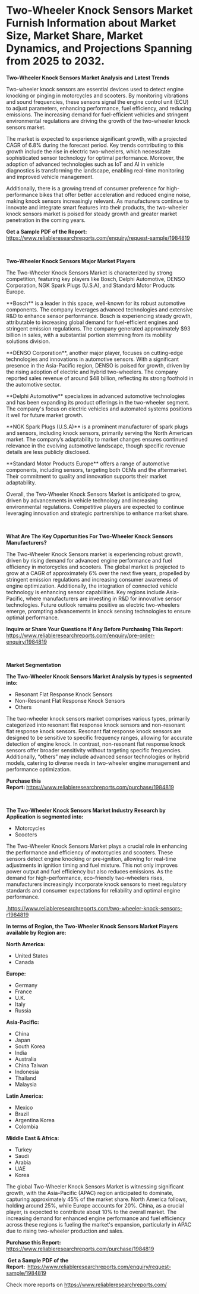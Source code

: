 <p><h1>Two-Wheeler Knock Sensors Market Furnish Information about Market Size, Market Share, Market Dynamics, and Projections Spanning from 2025 to 2032.</h1></p><p><strong>Two-Wheeler Knock Sensors Market Analysis and Latest Trends</strong></p>
<p><p>Two-wheeler knock sensors are essential devices used to detect engine knocking or pinging in motorcycles and scooters. By monitoring vibrations and sound frequencies, these sensors signal the engine control unit (ECU) to adjust parameters, enhancing performance, fuel efficiency, and reducing emissions. The increasing demand for fuel-efficient vehicles and stringent environmental regulations are driving the growth of the two-wheeler knock sensors market.</p><p>The market is expected to experience significant growth, with a projected CAGR of 6.8% during the forecast period. Key trends contributing to this growth include the rise in electric two-wheelers, which necessitate sophisticated sensor technology for optimal performance. Moreover, the adoption of advanced technologies such as IoT and AI in vehicle diagnostics is transforming the landscape, enabling real-time monitoring and improved vehicle management. </p><p>Additionally, there is a growing trend of consumer preference for high-performance bikes that offer better acceleration and reduced engine noise, making knock sensors increasingly relevant. As manufacturers continue to innovate and integrate smart features into their products, the two-wheeler knock sensors market is poised for steady growth and greater market penetration in the coming years.</p></p>
<p><strong>Get a Sample PDF of the Report:&nbsp;</strong> <a href="https://www.reliableresearchreports.com/enquiry/request-sample/1984819?utm_campaign=2788&utm_medium=2&utm_source=Github&utm_content=ia&utm_term=31032025&utm_id=two-wheeler-knock-sensors">https://www.reliableresearchreports.com/enquiry/request-sample/1984819</a></p>
<p>&nbsp;</p>
<p><strong>Two-Wheeler Knock Sensors Major Market Players</strong></p>
<p><p>The Two-Wheeler Knock Sensors Market is characterized by strong competition, featuring key players like Bosch, Delphi Automotive, DENSO Corporation, NGK Spark Plugs (U.S.A), and Standard Motor Products Europe. </p><p>**Bosch** is a leader in this space, well-known for its robust automotive components. The company leverages advanced technologies and extensive R&D to enhance sensor performance. Bosch is experiencing steady growth, attributable to increasing global demand for fuel-efficient engines and stringent emission regulations. The company generated approximately $93 billion in sales, with a substantial portion stemming from its mobility solutions division.</p><p>**DENSO Corporation**, another major player, focuses on cutting-edge technologies and innovations in automotive sensors. With a significant presence in the Asia-Pacific region, DENSO is poised for growth, driven by the rising adoption of electric and hybrid two-wheelers. The company reported sales revenue of around $48 billion, reflecting its strong foothold in the automotive sector.</p><p>**Delphi Automotive** specializes in advanced automotive technologies and has been expanding its product offerings in the two-wheeler segment. The company's focus on electric vehicles and automated systems positions it well for future market growth. </p><p>**NGK Spark Plugs (U.S.A)** is a prominent manufacturer of spark plugs and sensors, including knock sensors, primarily serving the North American market. The company’s adaptability to market changes ensures continued relevance in the evolving automotive landscape, though specific revenue details are less publicly disclosed.</p><p>**Standard Motor Products Europe** offers a range of automotive components, including sensors, targeting both OEMs and the aftermarket. Their commitment to quality and innovation supports their market adaptability.</p><p>Overall, the Two-Wheeler Knock Sensors Market is anticipated to grow, driven by advancements in vehicle technology and increasing environmental regulations. Competitive players are expected to continue leveraging innovation and strategic partnerships to enhance market share.</p></p>
<p>&nbsp;</p>
<p><strong>What Are The Key Opportunities For Two-Wheeler Knock Sensors Manufacturers?</strong></p>
<p><p>The Two-Wheeler Knock Sensors market is experiencing robust growth, driven by rising demand for advanced engine performance and fuel efficiency in motorcycles and scooters. The global market is projected to grow at a CAGR of approximately 6% over the next five years, propelled by stringent emission regulations and increasing consumer awareness of engine optimization. Additionally, the integration of connected vehicle technology is enhancing sensor capabilities. Key regions include Asia-Pacific, where manufacturers are investing in R&D for innovative sensor technologies. Future outlook remains positive as electric two-wheelers emerge, prompting advancements in knock sensing technologies to ensure optimal performance.</p></p>
<p><strong>Inquire or Share Your Questions If Any Before Purchasing This Report:</strong> <a href="https://www.reliableresearchreports.com/enquiry/pre-order-enquiry/1984819?utm_campaign=2788&utm_medium=2&utm_source=Github&utm_content=ia&utm_term=31032025&utm_id=two-wheeler-knock-sensors">https://www.reliableresearchreports.com/enquiry/pre-order-enquiry/1984819</a></p>
<p>&nbsp;</p>
<p><strong>Market Segmentation</strong></p>
<p><strong>The Two-Wheeler Knock Sensors Market Analysis by types is segmented into:</strong></p>
<p><ul><li>Resonant Flat Response Knock Sensors</li><li>Non-Resonant Flat Response Knock Sensors</li><li>Others</li></ul></p>
<p><p>The two-wheeler knock sensors market comprises various types, primarily categorized into resonant flat response knock sensors and non-resonant flat response knock sensors. Resonant flat response knock sensors are designed to be sensitive to specific frequency ranges, allowing for accurate detection of engine knock. In contrast, non-resonant flat response knock sensors offer broader sensitivity without targeting specific frequencies. Additionally, “others” may include advanced sensor technologies or hybrid models, catering to diverse needs in two-wheeler engine management and performance optimization.</p></p>
<p><strong>Purchase this Report:&nbsp;</strong><a href="https://www.reliableresearchreports.com/purchase/1984819?utm_campaign=2788&utm_medium=2&utm_source=Github&utm_content=ia&utm_term=31032025&utm_id=two-wheeler-knock-sensors">https://www.reliableresearchreports.com/purchase/1984819</a></p>
<p>&nbsp;</p>
<p><strong>The Two-Wheeler Knock Sensors Market Industry Research by Application is segmented into:</strong></p>
<p><ul><li>Motorcycles</li><li>Scooters</li></ul></p>
<p><p>The Two-Wheeler Knock Sensors Market plays a crucial role in enhancing the performance and efficiency of motorcycles and scooters. These sensors detect engine knocking or pre-ignition, allowing for real-time adjustments in ignition timing and fuel mixture. This not only improves power output and fuel efficiency but also reduces emissions. As the demand for high-performance, eco-friendly two-wheelers rises, manufacturers increasingly incorporate knock sensors to meet regulatory standards and consumer expectations for reliability and optimal engine performance.</p></p>
<p><a href="https://www.reliableresearchreports.com/two-wheeler-knock-sensors-r1984819?utm_campaign=2788&utm_medium=2&utm_source=Github&utm_content=ia&utm_term=31032025&utm_id=two-wheeler-knock-sensors">&nbsp;https://www.reliableresearchreports.com/two-wheeler-knock-sensors-r1984819</a></p>
<p><strong>In terms of Region, the Two-Wheeler Knock Sensors Market Players available by Region are:</strong></p>
<p>
    <p> <strong> North America: </strong>
        <ul>
            <li>United States</li>
            <li>Canada</li>
        </ul>
        </p> 
    <p> <strong> Europe: </strong>
        <ul>
            <li>Germany</li>
            <li>France</li>
            <li>U.K.</li>
            <li>Italy</li>
            <li>Russia</li>
        </ul>
        </p> 
    <p> <strong> Asia-Pacific: </strong>
        <ul>
            <li>China</li>
            <li>Japan</li>
            <li>South Korea</li>
            <li>India</li>
            <li>Australia</li>
            <li>China Taiwan</li>
            <li>Indonesia</li>
            <li>Thailand</li>
            <li>Malaysia</li>
        </ul>
        </p> 
    <p> <strong> Latin America: </strong>
        <ul>
            <li>Mexico</li>
            <li>Brazil</li>
            <li>Argentina Korea</li>
            <li>Colombia</li>
        </ul>
        </p> 
    <p> <strong> Middle East & Africa: </strong>
        <ul>
            <li>Turkey</li>
            <li>Saudi</li>
            <li>Arabia</li>
            <li>UAE</li>
            <li>Korea</li>
        </ul>
    </p>
    </p>
<p><p>The global Two-Wheeler Knock Sensors Market is witnessing significant growth, with the Asia-Pacific (APAC) region anticipated to dominate, capturing approximately 45% of the market share. North America follows, holding around 25%, while Europe accounts for 20%. China, as a crucial player, is expected to contribute about 10% to the overall market. The increasing demand for enhanced engine performance and fuel efficiency across these regions is fueling the market's expansion, particularly in APAC due to rising two-wheeler production and sales.</p></p>
<p><strong>Purchase this Report: </strong><a href="https://www.reliableresearchreports.com/purchase/1984819?utm_campaign=2788&utm_medium=2&utm_source=Github&utm_content=ia&utm_term=31032025&utm_id=two-wheeler-knock-sensors">https://www.reliableresearchreports.com/purchase/1984819</a></p>
<p>&nbsp;<strong>Get a Sample PDF of the Report:&nbsp;&nbsp;</strong><a href="https://www.reliableresearchreports.com/enquiry/request-sample/1984819?utm_campaign=2788&utm_medium=2&utm_source=Github&utm_content=ia&utm_term=31032025&utm_id=two-wheeler-knock-sensors">https://www.reliableresearchreports.com/enquiry/request-sample/1984819</a></p>
<p><strong></strong></p>
<p>Check more reports on <a href="https://www.reliableresearchreports.com/?utm_campaign=2788&utm_medium=2&utm_source=Github&utm_content=ia&utm_term=31032025&utm_id=two-wheeler-knock-sensors">https://www.reliableresearchreports.com/</a></p>